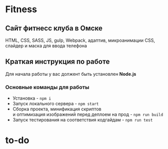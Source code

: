 # Fitness

## Сайт фитнесс клуба в Омске

HTML, CSS, SASS, JS, gulp, Webpack, адаптив, микроанимации CSS, слайдер и маска для ввода телефона 


## Краткая инструкция по работе
Для начала работы у вас должент быть установлен **Node.js**

### Основные команды для работы
- Установка - `npm i`
- Запуск локального сервера - `npm start`
- Сборка проекта, минификация скриптов <br>
и оптимизация изображений перед деплоем на прод - `npm run build`
- Запуск тестирования на соответствия кодгайдам - `npm run test`

# to-do
